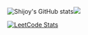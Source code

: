 ![Shijoy's GitHub stats](https://github-readme-stats.vercel.app/api?username=ShijoyBharath&show_icons=true&theme=transparent&border_color=0C1017)![](https://github-readme-stats.vercel.app/api/top-langs/?username=ShijoyBharath&theme=transparent&border_color=0C1017&layout=donut)

<!-- ## [LeetCode](https://leetcode.com/shijoybharath8)
[![Shijoy's LeetCode stats](https://leetcode-stats-six.vercel.app/?username=shijoybharath8&theme=dark)](https://github.com/KnlnKS/leetcode-stats) -->

[![LeetCode Stats](https://leetcard.jacoblin.cool/shijoybharath8?ext=heatmap&border=0&radius=10&font=noto_sans)](https://leetcode.com/shijoybharath8)